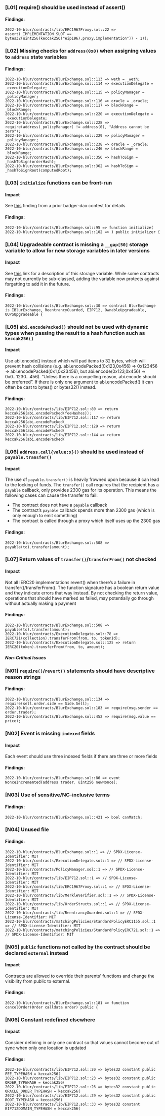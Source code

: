 

### [L01] require() should be used instead of assert()


#### Findings:
```
2022-10-blur/contracts/lib/ERC1967Proxy.sol::22 => assert(_IMPLEMENTATION_SLOT == bytes32(uint256(keccak256("eip1967.proxy.implementation")) - 1));
```



### [L02] Missing checks for `address(0x0)` when assigning values to `address` state variables


#### Findings:
```
2022-10-blur/contracts/BlurExchange.sol::113 => weth = _weth;
2022-10-blur/contracts/BlurExchange.sol::114 => executionDelegate = _executionDelegate;
2022-10-blur/contracts/BlurExchange.sol::115 => policyManager = _policyManager;
2022-10-blur/contracts/BlurExchange.sol::116 => oracle = _oracle;
2022-10-blur/contracts/BlurExchange.sol::117 => blockRange = _blockRange;
2022-10-blur/contracts/BlurExchange.sol::220 => executionDelegate = _executionDelegate;
2022-10-blur/contracts/BlurExchange.sol::228 => require(address(_policyManager) != address(0), "Address cannot be zero");
2022-10-blur/contracts/BlurExchange.sol::229 => policyManager = _policyManager;
2022-10-blur/contracts/BlurExchange.sol::238 => oracle = _oracle;
2022-10-blur/contracts/BlurExchange.sol::246 => blockRange = _blockRange;
2022-10-blur/contracts/BlurExchange.sol::356 => hashToSign = _hashToSign(orderHash);
2022-10-blur/contracts/BlurExchange.sol::362 => hashToSign = _hashToSignRoot(computedRoot);
```



### [L03] `initialize` functions can be front-run

#### Impact
See [this](https://github.com/code-423n4/2021-10-badgerdao-findings/issues/40) finding from a prior badger-dao contest for details
#### Findings:
```
2022-10-blur/contracts/BlurExchange.sol::95 => function initialize(
2022-10-blur/contracts/BlurExchange.sol::102 => ) public initializer {
```



### [L04] Upgradeable contract is missing a `__gap[50]` storage variable to allow for new storage variables in later versions

#### Impact
See [this](https://docs.openzeppelin.com/contracts/4.x/upgradeable#storage_gaps)
 link for a description of this storage variable. While some contracts 
may not currently be sub-classed, adding the variable now protects 
against forgetting to add it in the future.
#### Findings:
```
2022-10-blur/contracts/BlurExchange.sol::30 => contract BlurExchange is IBlurExchange, ReentrancyGuarded, EIP712, OwnableUpgradeable, UUPSUpgradeable {
```



### [L05] `abi.encodePacked()` should not be used with dynamic types when passing the result to a hash function such as `keccak256()`

#### Impact
Use abi.encode() instead which will pad items to 32 bytes, which will prevent hash collisions (e.g. abi.encodePacked(0x123,0x456) => 0x123456 => abi.encodePacked(0x1,0x23456), but abi.encode(0x123,0x456) => 0x0...1230...456). “Unless there is a compelling reason, abi.encode should be preferred”. If there is only one argument to abi.encodePacked() it can often be cast to bytes() or bytes32() instead.
#### Findings:
```
2022-10-blur/contracts/lib/EIP712.sol::80 => return keccak256(abi.encodePacked(feeHashes));
2022-10-blur/contracts/lib/EIP712.sol::117 => return keccak256(abi.encodePacked(
2022-10-blur/contracts/lib/EIP712.sol::129 => return keccak256(abi.encodePacked(
2022-10-blur/contracts/lib/EIP712.sol::144 => return keccak256(abi.encodePacked(
```



### [L06] `address.call{value:x}()` should be used instead of `payable.transfer()`

#### Impact
The use of `payable.transfer()` is heavily frowned upon because it can lead to the locking of funds. The `transfer()` call requires that the recipient has a `payable` callback, only provides 2300 gas for its operation. This means the following cases can cause the transfer to fail:

- The contract does not have a `payable` callback
- The contract’s `payable` callback spends more than 2300 gas (which is only enough to emit something)
- The contract is called through a proxy which itself uses up the 2300 gas
#### Findings:
```
2022-10-blur/contracts/BlurExchange.sol::508 => payable(to).transfer(amount);
```



### [L07] Return values of `transfer()`/`transferFrom()` not checked

#### Impact
Not all IERC20 implementations revert() when there’s a failure in transfer()/transferFrom(). The function signature has a boolean
 return value and they indicate errors that way instead. By not checking
 the return value, operations that should have marked as failed, may 
potentially go through without actually making a payment

#### Findings:
```
2022-10-blur/contracts/BlurExchange.sol::508 => payable(to).transfer(amount);
2022-10-blur/contracts/ExecutionDelegate.sol::78 => IERC721(collection).transferFrom(from, to, tokenId);
2022-10-blur/contracts/ExecutionDelegate.sol::125 => return IERC20(token).transferFrom(from, to, amount);
```








##### Non-Critical Issues





### [N01] `require()`/`revert()` statements should have descriptive reason strings


#### Findings:
```
2022-10-blur/contracts/BlurExchange.sol::134 => require(sell.order.side == Side.Sell);
2022-10-blur/contracts/BlurExchange.sol::183 => require(msg.sender == order.trader);
2022-10-blur/contracts/BlurExchange.sol::452 => require(msg.value == price);
```



### [N02] Event is missing `indexed` fields

#### Impact
Each event should use three indexed fields if there are three or more fields
#### Findings:
```
2022-10-blur/contracts/BlurExchange.sol::86 => event NonceIncremented(address trader, uint256 newNonce);
```



### [N03] Use of sensitive/NC-inclusive terms


#### Findings:
```
2022-10-blur/contracts/BlurExchange.sol::421 => bool canMatch;
```



### [N04] Unused file


#### Findings:
```
2022-10-blur/contracts/BlurExchange.sol::1 => // SPDX-License-Identifier: MIT
2022-10-blur/contracts/ExecutionDelegate.sol::1 => // SPDX-License-Identifier: MIT
2022-10-blur/contracts/PolicyManager.sol::1 => // SPDX-License-Identifier: MIT
2022-10-blur/contracts/lib/EIP712.sol::1 => // SPDX-License-Identifier: MIT
2022-10-blur/contracts/lib/ERC1967Proxy.sol::1 => // SPDX-License-Identifier: MIT
2022-10-blur/contracts/lib/MerkleVerifier.sol::1 => // SPDX-License-Identifier: MIT
2022-10-blur/contracts/lib/OrderStructs.sol::1 => // SPDX-License-Identifier: MIT
2022-10-blur/contracts/lib/ReentrancyGuarded.sol::1 => // SPDX-License-Identifier: MIT
2022-10-blur/contracts/matchingPolicies/StandardPolicyERC1155.sol::1 => // SPDX-License-Identifier: MIT
2022-10-blur/contracts/matchingPolicies/StandardPolicyERC721.sol::1 => // SPDX-License-Identifier: MIT
```



### [N05] `public` functions not called by the contract should be declared `external` instead

#### Impact
Contracts are allowed to override their parents’ functions and change the visibility from public to external.
#### Findings:
```
2022-10-blur/contracts/BlurExchange.sol::181 => function cancelOrder(Order calldata order) public {
```



### [N06] Constant redefined elsewhere

#### Impact
Consider defining in only one contract so that values cannot become out of sync when only one location is updated
#### Findings:
```
2022-10-blur/contracts/lib/EIP712.sol::20 => bytes32 constant public FEE_TYPEHASH = keccak256(
2022-10-blur/contracts/lib/EIP712.sol::23 => bytes32 constant public ORDER_TYPEHASH = keccak256(
2022-10-blur/contracts/lib/EIP712.sol::26 => bytes32 constant public ORACLE_ORDER_TYPEHASH = keccak256(
2022-10-blur/contracts/lib/EIP712.sol::29 => bytes32 constant public ROOT_TYPEHASH = keccak256(
2022-10-blur/contracts/lib/EIP712.sol::33 => bytes32 constant EIP712DOMAIN_TYPEHASH = keccak256(
```








